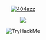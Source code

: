 <p align="center">
<a href="https://www.404azz.github.io/"><img src="https://readme-typing-svg.demolab.com?font=Fira+Code&size=30&pause=1000&color=00C712&vCenter=true&random=false&width=437&height=65&lines=404azz%40host%3A~%24+;echo+'CTFs%26Writeups'" alt="404azz" /></a>
</p>

<p align="center">
  <img src="https://i.giphy.com/3o7btZ0z93NMIXUj7i.webp"/>
</p>


<p align="center">
<img src="https://tryhackme-badges.s3.amazonaws.com/404azz.png" alt="TryHackMe">
</p>
